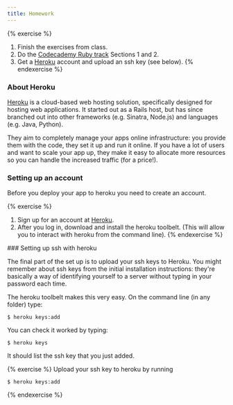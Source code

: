 ```yaml
---
title: Homework
---
```


{% exercise %}
1. Finish the exercises from class.
2. Do the [Codecademy Ruby track](http://www.codecademy.com/tracks/ruby) Sections 1 and 2.
3. Get a [Heroku](https://www.heroku.com/) account and upload an ssh key (see below).
{% endexercise %}

### About Heroku

[Heroku](https://www.heroku.com/) is a cloud-based web hosting solution, specifically designed for hosting web applications. It started out as a Rails host, but has since branched out into other frameworks (e.g. Sinatra, Node.js) and languages (e.g. Java, Python).

They aim to completely manage your apps online infrastructure: you provide them with the code, they set it up and run it online. If you have a lot of users and want to scale your app up, they make it easy to allocate more resources so you can handle the increased traffic (for a price!). 

### Setting up an account

Before you deploy your app to heroku you need to create an account.

{% exercise %}
1. Sign up for an account at [Heroku](https://www.heroku.com/).
2. After you log in, download and install the heroku toolbelt. (This will allow you to interact with heroku from the command line).
{% endexercise %}

### Setting up ssh with heroku

The final part of the set up is to upload your ssh keys to Heroku. You might remember about ssh keys from the initial installation instructions: they're basically a way of identifying yourself to a server without typing in your password each time.

The heroku toolbelt makes this very easy. On the command line (in any folder) type:

    $ heroku keys:add

You can check it worked by typing:

    $ heroku keys

It should list the ssh key that you just added.

{% exercise %}
Upload your ssh key to heroku by running

    $ heroku keys:add

{% endexercise %}